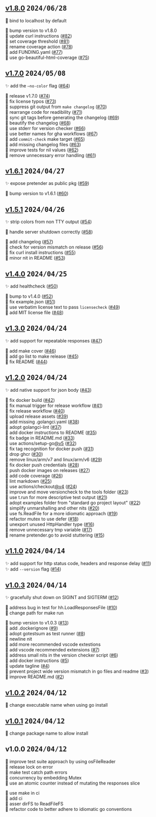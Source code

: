 

<a name="v1.8.0"></a>
## [v1.8.0](https://github.com/kilianc/pretender/compare/v1.7.0...v1.8.0) <kbd>2024/06/28</kbd>


🐛 bind to localhost by default<br>

🧹 bump version to v1.8.0<br>🧹 update curl instructions ([#82](https://github.com/kilianc/pretender/issues/82))<br>🧹 set coverage threshold ([#81](https://github.com/kilianc/pretender/issues/81))<br>🧹 rename coverage action ([#78](https://github.com/kilianc/pretender/issues/78))<br>🧹 add FUNDING.yaml ([#77](https://github.com/kilianc/pretender/issues/77))<br>🧹 use go-beautiful-html-coverage ([#75](https://github.com/kilianc/pretender/issues/75))<br>


<a name="v1.7.0"></a>
## [v1.7.0](https://github.com/kilianc/pretender/compare/v1.6.1...v1.7.0) <kbd>2024/05/08</kbd>


✨ add the `—no-color` flag ([#64](https://github.com/kilianc/pretender/issues/64))<br>

🧹 release v1.7.0 ([#74](https://github.com/kilianc/pretender/issues/74))<br>🧹 fix license typos ([#73](https://github.com/kilianc/pretender/issues/73))<br>🧹 suppress git output from `make changelog` ([#70](https://github.com/kilianc/pretender/issues/70))<br>🧹 rearrange code for readibility ([#71](https://github.com/kilianc/pretender/issues/71))<br>🧹 sync git tags before generating the changelog ([#69](https://github.com/kilianc/pretender/issues/69))<br>🧹 beautify the changelog ([#68](https://github.com/kilianc/pretender/issues/68))<br>🧹 use stderr for version checker ([#66](https://github.com/kilianc/pretender/issues/66))<br>🧹 use better names for gha workflows ([#67](https://github.com/kilianc/pretender/issues/67))<br>🧹 add `commit-check` make target ([#65](https://github.com/kilianc/pretender/issues/65))<br>🧹 add missing changelog files ([#63](https://github.com/kilianc/pretender/issues/63))<br>🧹 improve tests for nil values ([#62](https://github.com/kilianc/pretender/issues/62))<br>🧹 remove unnecessary error handling ([#61](https://github.com/kilianc/pretender/issues/61))<br>


<a name="v1.6.1"></a>
## [v1.6.1](https://github.com/kilianc/pretender/compare/v1.5.1...v1.6.1) <kbd>2024/04/27</kbd>


✨ expose pretender as public pkg ([#59](https://github.com/kilianc/pretender/issues/59))<br>

🧹 bump version to v1.6.1 ([#60](https://github.com/kilianc/pretender/issues/60))<br>


<a name="v1.5.1"></a>
## [v1.5.1](https://github.com/kilianc/pretender/compare/v1.4.0...v1.5.1) <kbd>2024/04/26</kbd>


✨ strip colors from non TTY output ([#54](https://github.com/kilianc/pretender/issues/54))<br>

🐛 handle server shutdown correctly ([#58](https://github.com/kilianc/pretender/issues/58))<br>

🧹 add changelog ([#57](https://github.com/kilianc/pretender/issues/57))<br>🧹 check for version mismatch on release ([#56](https://github.com/kilianc/pretender/issues/56))<br>🧹 fix curl install instructions ([#55](https://github.com/kilianc/pretender/issues/55))<br>🧹 minor nit in README ([#53](https://github.com/kilianc/pretender/issues/53))<br>


<a name="v1.4.0"></a>
## [v1.4.0](https://github.com/kilianc/pretender/compare/v1.3.0...v1.4.0) <kbd>2024/04/25</kbd>


✨ add healthcheck ([#50](https://github.com/kilianc/pretender/issues/50))<br>

🧹 bump to v1.4.0 ([#52](https://github.com/kilianc/pretender/issues/52))<br>🧹 fix example.json ([#51](https://github.com/kilianc/pretender/issues/51))<br>🧹 use verbatim license text to pass `licensecheck` ([#49](https://github.com/kilianc/pretender/issues/49))<br>🧹 add MIT license file ([#48](https://github.com/kilianc/pretender/issues/48))<br>


<a name="v1.3.0"></a>
## [v1.3.0](https://github.com/kilianc/pretender/compare/v1.2.0...v1.3.0) <kbd>2024/04/24</kbd>


✨ add support for repeatable responses ([#47](https://github.com/kilianc/pretender/issues/47))<br>

🧹 add make cover ([#46](https://github.com/kilianc/pretender/issues/46))<br>🧹 add go list to make release ([#45](https://github.com/kilianc/pretender/issues/45))<br>🧹 fix README ([#44](https://github.com/kilianc/pretender/issues/44))<br>


<a name="v1.2.0"></a>
## [v1.2.0](https://github.com/kilianc/pretender/compare/v1.1.0...v1.2.0) <kbd>2024/04/24</kbd>


✨ add native support for json body ([#43](https://github.com/kilianc/pretender/issues/43))<br>

🧹 fix docker build ([#42](https://github.com/kilianc/pretender/issues/42))<br>🧹 fix manual trigger for release workflow ([#41](https://github.com/kilianc/pretender/issues/41))<br>🧹 fix release workflow ([#40](https://github.com/kilianc/pretender/issues/40))<br>🧹 upload release assets ([#39](https://github.com/kilianc/pretender/issues/39))<br>🧹 add missing .golangci.yaml ([#38](https://github.com/kilianc/pretender/issues/38))<br>🧹 adopt golangci-lint ([#37](https://github.com/kilianc/pretender/issues/37))<br>🧹 add docker instructions to README ([#35](https://github.com/kilianc/pretender/issues/35))<br>🧹 fix badge in README.md ([#33](https://github.com/kilianc/pretender/issues/33))<br>🧹 use actions/setup-go[@v5](https://github.com/v5) ([#32](https://github.com/kilianc/pretender/issues/32))<br>🧹 fix tag recognition for docker push ([#31](https://github.com/kilianc/pretender/issues/31))<br>🧹 drop ghcr ([#30](https://github.com/kilianc/pretender/issues/30))<br>🧹 remove linux/arm/v7 and linux/arm/v6 ([#29](https://github.com/kilianc/pretender/issues/29))<br>🧹 fix docker push credentials ([#28](https://github.com/kilianc/pretender/issues/28))<br>🧹 push docker images on releases ([#27](https://github.com/kilianc/pretender/issues/27))<br>🧹 add code coverage ([#26](https://github.com/kilianc/pretender/issues/26))<br>🧹 lint markdown ([#25](https://github.com/kilianc/pretender/issues/25))<br>🧹 use actions/checkout[@v4](https://github.com/v4) ([#24](https://github.com/kilianc/pretender/issues/24))<br>🧹 improve and move versioncheck to the tools folder ([#23](https://github.com/kilianc/pretender/issues/23))<br>🧹 use t.run for more descriptive test output ([#21](https://github.com/kilianc/pretender/issues/21))<br>🧹 adopt examples folder from "standard go project layout" ([#22](https://github.com/kilianc/pretender/issues/22))<br>🧹 simplify unmarshalling and other nits ([#20](https://github.com/kilianc/pretender/issues/20))<br>🧹 use fs.ReadFile for a more idiomatic approach ([#19](https://github.com/kilianc/pretender/issues/19))<br>🧹 refactor mutex to use defer ([#18](https://github.com/kilianc/pretender/issues/18))<br>🧹 unexport unused HttpHandler type ([#16](https://github.com/kilianc/pretender/issues/16))<br>🧹 remove unnecessary tmp variable ([#17](https://github.com/kilianc/pretender/issues/17))<br>🧹 rename pretender.go to avoid stuttering ([#15](https://github.com/kilianc/pretender/issues/15))<br>


<a name="v1.1.0"></a>
## [v1.1.0](https://github.com/kilianc/pretender/compare/v1.0.3...v1.1.0) <kbd>2024/04/14</kbd>


✨ add support for http status code, headers and response delay ([#11](https://github.com/kilianc/pretender/issues/11))<br>✨ add `--version` flag ([#14](https://github.com/kilianc/pretender/issues/14))<br>


<a name="v1.0.3"></a>
## [v1.0.3](https://github.com/kilianc/pretender/compare/v1.0.2...v1.0.3) <kbd>2024/04/14</kbd>


✨ gracefully shut down on SIGINT and SIGTERM ([#12](https://github.com/kilianc/pretender/issues/12))<br>

🐛 address bug in test for hh.LoadResponsesFile ([#10](https://github.com/kilianc/pretender/issues/10))<br>🐛 change path for make run<br>

🧹 bump version to v1.0.3 ([#13](https://github.com/kilianc/pretender/issues/13))<br>🧹 add .dockerignore ([#9](https://github.com/kilianc/pretender/issues/9))<br>🧹 adopt gotestsum as test runner ([#8](https://github.com/kilianc/pretender/issues/8))<br>🧹 newline nit<br>🧹 add more recommended vscode extestions<br>🧹 add vscode recommended extensions ([#7](https://github.com/kilianc/pretender/issues/7))<br>🧹 address small nits in the version checker script ([#6](https://github.com/kilianc/pretender/issues/6))<br>🧹 add docker instructions ([#5](https://github.com/kilianc/pretender/issues/5))<br>🧹 update tagline ([#4](https://github.com/kilianc/pretender/issues/4))<br>🧹 prevent project wide version mismatch in go files and readme ([#3](https://github.com/kilianc/pretender/issues/3))<br>🧹 improve README.md ([#2](https://github.com/kilianc/pretender/issues/2))<br>


<a name="v1.0.2"></a>
## [v1.0.2](https://github.com/kilianc/pretender/compare/v1.0.1...v1.0.2) <kbd>2024/04/12</kbd>


🐛 change executable name when using go install<br>


<a name="v1.0.1"></a>
## [v1.0.1](https://github.com/kilianc/pretender/compare/v1.0.0...v1.0.1) <kbd>2024/04/12</kbd>


🐛 change package name to allow install<br>


<a name="v1.0.0"></a>
## v1.0.0 <kbd>2024/04/12</kbd>


🐛 improve test suite approach by using osFileReader<br>🐛 release lock on error<br>🐛 make test catch path errors<br>🐛 concurrency by embedding Mutex<br>🐛 use an atomic counter instead of mutating the responses slice<br>

🧹 use make in ci<br>🧹 add ci<br>🧹 asser dirFS to ReadFileFS<br>🧹 refactor code to better adhere to idiomatic go conventions<br>
